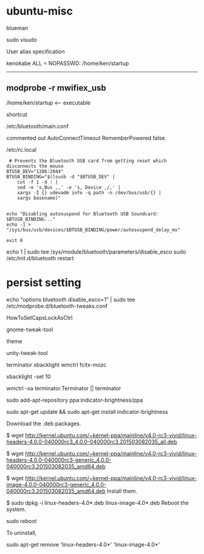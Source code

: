 ubuntu-misc
===========

blueman

sudo visudo

User alias specification

kenokabe ALL = NOPASSWD: /home/ken/startup

------------
modprobe -r mwifiex_usb
------------

/home/ken/startup <-- executable

shortcut

/etc/bluetooth/main.conf

 commented out AutoConnectTimeout 
 RememberPowered   false.
 
 
 /etc/rc.local

``` 
 # Prevents the Bluetooth USB card from getting reset which disconnects the mouse
BTUSB_DEV="1286:2044"
BTUSB_BINDING="$(lsusb -d "$BTUSB_DEV" |
    cut -f 1 -d : |
    sed -e 's,Bus ,,' -e 's, Device ,/,' |
    xargs -I {} udevadm info -q path -n /dev/bus/usb/{} |
    xargs basename)"


echo "Disabling autosuspend for Bluetooth USB Soundcard: $BTUSB_BINDING..."
echo -1 > "/sys/bus/usb/devices/$BTUSB_BINDING/power/autosuspend_delay_ms"

exit 0
```


 
 
 echo 1 | sudo tee /sys/module/bluetooth/parameters/disable_esco
sudo /etc/init.d/bluetooth restart
# persist setting
echo "options bluetooth disable_esco=1" | sudo tee /etc/modprobe.d/bluetooth-tweaks.conf


HowToSetCapsLockAsCtrl

gnome-tweak-tool

theme

unity-tweak-tool

terminator 
xbacklight
wmctrl
fcitx-mozc


 xbacklight -set 10
 
 
wmctrl -xa terminator.Terminator || terminator




sudo add-apt-repository ppa:indicator-brightness/ppa

sudo apt-get update && sudo apt-get install indicator-brightness

Download the .deb packages.

$ wget http://kernel.ubuntu.com/~kernel-ppa/mainline/v4.0-rc3-vivid/linux-headers-4.0.0-040000rc3_4.0.0-040000rc3.201503082035_all.deb

$ wget http://kernel.ubuntu.com/~kernel-ppa/mainline/v4.0-rc3-vivid/linux-headers-4.0.0-040000rc3-generic_4.0.0-040000rc3.201503082035_amd64.deb

$ wget http://kernel.ubuntu.com/~kernel-ppa/mainline/v4.0-rc3-vivid/linux-image-4.0.0-040000rc3-generic_4.0.0-040000rc3.201503082035_amd64.deb
Install them.

$ sudo dpkg -i linux-headers-4.0*.deb linux-image-4.0*.deb
Reboot the system.

sudo reboot

To uninstall,

sudo apt-get remove 'linux-headers-4.0*' 'linux-image-4.0*'

